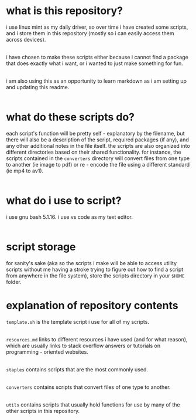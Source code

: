 # what is this repository?

i use linux mint as my daily driver, so over time i have created some scripts, and i store them in this repository (mostly so i can easily access them across devices).<br><br>

i have chosen to make these scripts either because i cannot find a package that does exactly what i want, or i wanted to just make something for fun.<br><br>

i am also using this as an opportunity to learn markdown as i am setting up and updating this readme.<br><br>

# what do these scripts do?

each script's function will be pretty self - explanatory by the filename, but there will also be a description of the script, required packages (if any), and any other additional notes in the file itself. the scripts are also organized into different directories based on their shared functionality. for instance, the scripts contained in the `converters` directory will convert files from one type to another (ie image to pdf) or re - encode the file using a different standard (ie mp4 to av1).<br><br>

# what do i use to script?

i use gnu bash 5.1.16. i use vs code as my text editor.<br><br>

# script storage

for sanity's sake (aka so the scripts i make will be able to access utility scripts without me having a stroke trying to figure out how to find a script from anywhere in the file system), store the scripts directory in your `$HOME` folder.

# explanation of repository contents

`template.sh` is the template script i use for all of my scripts.<br><br>

`resources.md` links to different resources i have used (and for what reason), which are usually links to stack overflow answers or tutorials on programming - oriented websites.<br><br>

`staples` contains scripts that are the most commonly used.<br><br>

`converters` contains scripts that convert files of one type to another.<br><br>

`utils` contains scripts that usually hold functions for use by many of the other scripts in this repository.<br><br>